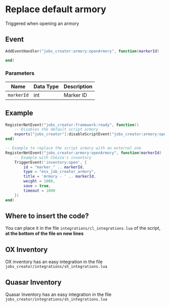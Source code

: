 # Replace default armory

Triggered when opening an armory

## Event
``` lua
AddEventHandler("jobs_creator:armory:openArmory", function(markerId)

end)
```

### Parameters

| Name              | Data Type | Description                       |
| -                 | -         | -                                 |
| `markerId`            | int       | Marker ID  |

## Example
``` lua
RegisterNetEvent("jobs_creator:framework:ready", function() 
    -- Disables the default script armory
    exports["jobs_creator"]:disableScriptEvent("jobs_creator:armory:openArmory")
end)

-- Example to replace the script armory with an external one
RegisterNetEvent("jobs_creator:armory:openArmory", function(markerId)
    -- Example with Chezza's inventory
    TriggerEvent('inventory:open', {
        id = "marker_" .. markerId,
        type = "esx_job_creator_armory",
        title = 'Armory - ' .. markerId,
        weight = 1000,
        save = true,
        timeout = 1000
    })
end)
```

## Where to insert the code?
You can place it in the file `integrations/cl_integrations.lua` of the script, **at the bottom of the file on new lines**

## OX Inventory
OX inventory has an easy integration in the file `jobs_creator/integrations/sh_integrations.lua`

## Quasar Inventory
Quasar Inventory has an easy integration in the file `jobs_creator/integrations/sh_integrations.lua`